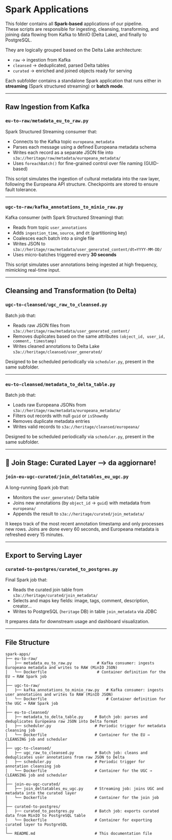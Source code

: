 # Spark Applications 

This folder contains all **Spark-based** applications of our pipeline.  
These scripts are responsible for ingesting, cleansing, transforming, and joining data flowing from Kafka to MinIO (Delta Lake), and finally to PostgreSQL.

They are logically grouped based on the Delta Lake architecture:

- `raw` → ingestion from Kafka
- `cleansed` → deduplicated, parsed Delta tables
- `curated` → enriched and joined objects ready for serving

Each subfolder contains a standalone Spark application that runs either in **streaming** (Spark structured streaming) or **batch mode**.

---

## Raw Ingestion from Kafka

### `eu-to-raw/metadata_eu_to_raw.py`

Spark Structured Streaming consumer that:
- Connects to the Kafka topic `europeana_metadata`
- Parses each message using a defined Europeana metadata schema
- Writes each record as a separate JSON file into `s3a://heritage/raw/metadata/europeana_metadata/`
- Uses `foreachBatch()` for fine-grained control over file naming (GUID-based)

This script simulates the ingestion of cultural metadata into the raw layer, following the Europeana API structure. Checkpoints are stored to ensure fault tolerance.

---

### `ugc-to-raw/kafka_annotations_to_minio_raw.py`

Kafka consumer (with Spark Structured Streaming) that:
- Reads from topic `user_annotations`
- Adds `ingestion_time`, `source`, and `dt` (partitioning key)
- Coalesces each batch into a single file
- Writes JSON to `s3a://heritage/raw/metadata/user_generated_content/dt=YYYY-MM-DD/`
- Uses micro-batches triggered every **30 seconds**

This script simulates user annotations being ingested at high frequency, mimicking real-time input.

---

## Cleansing and Transformation (to Delta)

### `ugc-to-cleansed/ugc_raw_to_cleansed.py`

Batch job that:
- Reads raw JSON files from `s3a://heritage/raw/metadata/user_generated_content/`
- Removes duplicates based on the same attributes `(object_id, user_id, comment, timestamp)`
- Writes cleaned annotations to Delta Lake `s3a://heritage/cleansed/user_generated/`

Designed to be scheduled periodically via `scheduler.py`, present in the same subfolder.

---

### `eu-to-cleansed/metadata_to_delta_table.py`

Batch job that:
- Loads raw Europeana JSONs from `s3a://heritage/raw/metadata/europeana_metadata/`
- Filters out records with null `guid` or `isShownBy`
- Removes duplicate metadata entries
- Writes valid records to `s3a://heritage/cleansed/europeana/`

Designed to be scheduled periodically via `scheduler.py`, present in the same subfolder.

---

## 🔗 Join Stage: Curated Layer --> da aggiornare!

### `join-eu-ugc-curated/join_deltatables_eu_ugc.py`

A long-running Spark job that:
- Monitors the `user_generated/` Delta table
- Joins new annotations (by `object_id` → `guid`) with metadata from `europeana/`
- Appends the result to `s3a://heritage/curated/join_metadata/`

It keeps track of the most recent annotation timestamp and only processes new rows. Joins are done every 60 seconds, and Europeana metadata is refreshed every 15 minutes.

---

## Export to Serving Layer

### `curated-to-postgres/curated_to_postgres.py`

Final Spark job that:
- Reads the curated join table from `s3a://heritage/curated/join_metadata/`
- Selects and maps key fields: image, tags, comment, description, creator...
- Writes to PostgreSQL (`heritage` DB) in table `join_metadata` via JDBC

It prepares data for downstream usage and dashboard visualization.

---

## File Structure

```text
spark-apps/
├── eu-to-raw/
│   ├── metadata_eu_to_raw.py           # Kafka consumer: ingests Europeana metadata and writes to RAW (MinIO JSON)
│   └── Dockerfile                      # Container definition for the EU → RAW Spark job
│
├── ugc-to-raw/
│   ├── kafka_annotations_to_minio_raw.py   # Kafka consumer: ingests user annotations and writes to RAW (MinIO JSON)
│   └── Dockerfile                          # Container definition for the UGC → RAW Spark job
│
├── eu-to-cleansed/
│   ├── metadata_to_delta_table.py     # Batch job: parses and deduplicates Europeana raw JSON into Delta format
│   ├── scheduler.py                   # Periodic trigger for metadata cleansing job
│   └── Dockerfile                     # Container for the EU → CLEANSING job and scheduler
│
├── ugc-to-cleansed/
│   ├── ugc_raw_to_cleansed.py         # Batch job: cleans and deduplicates user annotations from raw JSON to Delta
│   ├── scheduler.py                   # Periodic trigger for annotation cleansing job
│   └── Dockerfile                     # Container for the UGC → CLEANSING job and scheduler
│
├── join-eu-ugc-curated/
│   ├── join_deltatables_eu_ugc.py     # Streaming job: joins UGC and metadata into the curated layer
│   └── Dockerfile                     # Container for the join job
│
├── curated-to-postgres/
│   ├── curated_to_postgres.py         # Batch job: exports curated data from MinIO to PostgreSQL table
│   └── Dockerfile                     # Container for exporting curated layer to PostgreSQL
│
└── README.md                          # This documentation file
```






